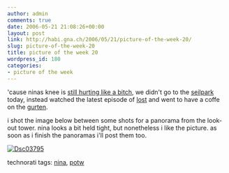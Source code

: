 ```yaml
---
author: admin
comments: true
date: 2006-05-21 21:08:26+00:00
layout: post
link: http://habi.gna.ch/2006/05/21/picture-of-the-week-20/
slug: picture-of-the-week-20
title: picture of the week 20
wordpress_id: 180
categories:
- picture of the week
---
```



'cause ninas knee is [still hurting like a bitch](http://en-en.finisherclip.de/index.php?startnr=18248&event=bern_06), we didn't go to the [seilpark](http://seilpark.ch/) today, instead watched the latest episode of [lost](http://abc.go.com/primetime/lost/) and went to have a coffe on the [gurten](http://www.gurtenpark.ch/gurten).
  
i shot the image below between some shots for a panorama from the look-out tower. nina looks a bit held tight, but nonetheless i like the picture. as soon as i finish the panoramas i'll post them too.



[![Dsc03795](http://habi.gna.ch/blog/images/DSC03795-tm.jpg)](http://habi.gna.ch/blog/images/DSC03795.jpg)





technorati tags: [nina](http://www.technorati.com/tag/nina), [potw](http://www.technorati.com/tag/potw)
